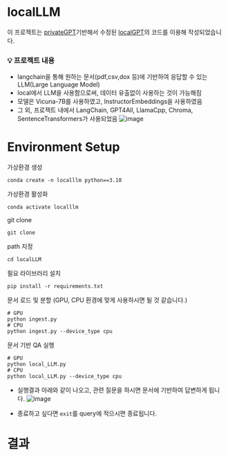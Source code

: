 # localLLM
이 프로젝트는 [privateGPT](https://github.com/imartinez/privateGPT)기반해서 수정된 [localGPT](https://github.com/PromtEngineer/localGPT)의 코드를 이용해 작성되었습니다.

### 💡 프로젝트 내용
- langchain을 통해 원하는 문서(pdf,csv,dox 등)에 기반하여 응답할 수 있는 LLM(Large Language Model)
- local에서 LLM을 사용함으로써, 데이터 유출없이 사용하는 것이 가능해짐
- 모델은 Vicuna-7B를 사용하였고, InstructorEmbeddings을 사용하였음
- 그 외, 프로젝트 내에서 LangChain, GPT4All, LlamaCpp, Chroma, SentenceTransformers가 사용되었음
![image](https://github.com/pphhyy0620/localLLM/assets/122515100/3d0a2e87-6977-4ec2-9b26-153197aa3c9c)



# Environment Setup
가상환경 생성

 ```
 conda create -n localllm python==3.10
```

가상환경 활성화
 ```
conda activate localllm
 ```
git clone 
 ```
git clone
 ``` 
path 지정
 ``` 
cd localLLM
```
필요 라이브러리 설치
```
pip install -r requirements.txt
```
문서 로드 및 분할 (GPU, CPU 환경에 맞게 사용하시면 될 것 같습니다.)
```
# GPU
python ingest.py
# CPU
python ingest.py --device_type cpu
```
문서 기반 QA 실행
```
# GPU
python local_LLM.py
# CPU
python local_LLM.py --device_type cpu
```
- 실행결과 아래와 같이 나오고, 관련 질문을 하시면 문서에 기반하여 답변하게 됩니다.
![image](https://github.com/pphhyy0620/localLLM/assets/122515100/9f85e359-ccbc-49b0-b2ac-b7cb32c3d09b)

- 종료하고 싶다면 `exit`를 query에 적으시면 종료됩니다.

# 결과

